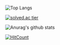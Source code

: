 ![Top Langs](https://github-readme-stats.vercel.app/api/top-langs/?username=dacoonkr&theme=buefy)

[![solved.ac tier](http://mazassumnida.wtf/api/v2/generate_badge?boj=wjdgud0621)](https://solved.ac/wjdgud0621)

![Anurag's github stats](https://github-readme-stats.vercel.app/api?username=dacoonkr&theme=buefy)

[![HitCount](http://hits.dwyl.com/dacoonkr/dacoonkr.svg)](http://hits.dwyl.com/dacoonkr/dacoonkr)
